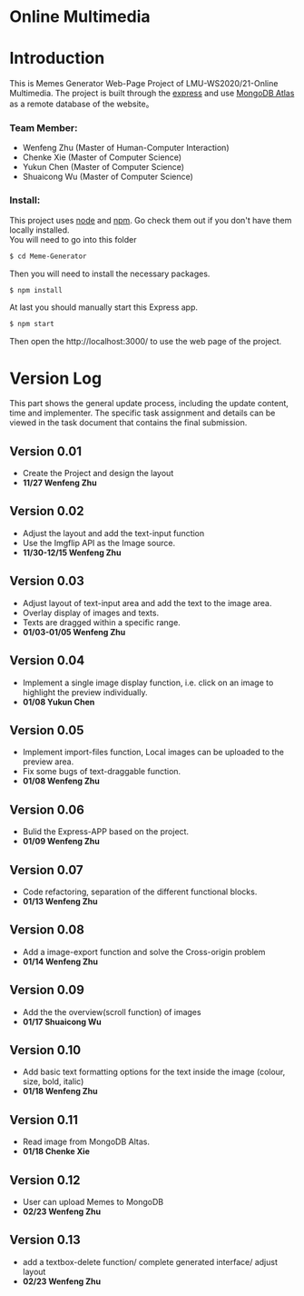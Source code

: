 # Online Multimedia

# Introduction
This is Memes Generator Web-Page Project of LMU-WS2020/21-Online Multimedia.
The project is built through the [express](https://expressjs.com/) and use [MongoDB Atlas](https://www.mongodb.com/cloud/atlas/lp/try2-de?utm_source=google&utm_campaign=gs_emea_germany_search_core_brand_atlas_desktop&utm_term=mongodb%20atlas&utm_medium=cpc_paid_search&utm_ad=e&utm_ad_campaign_id=12212624524&gclid=Cj0KCQiA-OeBBhDiARIsADyBcE5Cuu9rodsrPe2UB2ddOsDB_JG_OdV-ZE8LMog316zN1W_VFpSY8MwaAlK2EALw_wcB) as a remote database of the website。

### Team Member:
- Wenfeng Zhu (Master of Human-Computer Interaction)
- Chenke Xie (Master of Computer Science)
- Yukun Chen (Master of Computer Science)
- Shuaicong Wu (Master of Computer Science)

### Install:

This project uses [node](https://nodejs.org/en/) and [npm](https://www.npmjs.com/). Go check them out if you don't have them locally installed.  
You will need to go into this folder  
 ```sh
$ cd Meme-Generator 
```
 Then you will need to install the necessary packages.  
 ```sh
$ npm install
```
At last you should manually start this Express app.  
```sh
$ npm start
```
Then open the http://localhost:3000/ to use the web page of the project.
# Version Log
This part shows the general update process, including the update content, time and implementer. The specific task assignment and details can be viewed in the task document that contains the final submission.
## Version 0.01
* Create the Project and design the layout  
* **11/27 Wenfeng Zhu**
## Version 0.02
* Adjust the layout and add the text-input function
* Use the Imgflip API as the Image source.  
* **11/30-12/15 Wenfeng Zhu**
## Version 0.03
* Adjust layout of text-input area and add the text to the image area. 
* Overlay display of images and texts.
* Texts are dragged within a specific range.
* **01/03-01/05 Wenfeng Zhu**
## Version 0.04
* Implement a single image display function, i.e. click on an image to highlight the preview individually.
* **01/08 Yukun Chen**
## Version 0.05
* Implement import-files function, Local images can be uploaded to the preview area.
* Fix some bugs of text-draggable function.
* **01/08 Wenfeng Zhu**
## Version 0.06
* Bulid the Express-APP based on the project.
* **01/09 Wenfeng Zhu**
## Version 0.07
* Code refactoring, separation of the different functional blocks.
* **01/13 Wenfeng Zhu**
## Version 0.08
* Add a image-export function and solve the Cross-origin problem
* **01/14 Wenfeng Zhu**
## Version 0.09
* Add the the overview(scroll function) of images
* **01/17 Shuaicong Wu**

## Version 0.10
* Add basic text formatting options for the text inside the image (colour, size, bold, italic)
* **01/18 Wenfeng Zhu**

## Version 0.11
* Read image from MongoDB Altas.
* **01/18 Chenke Xie**

## Version 0.12
* User can upload Memes to MongoDB
* **02/23 Wenfeng Zhu**

## Version 0.13
* add a textbox-delete function/ complete generated interface/ adjust layout
* **02/23 Wenfeng Zhu**
